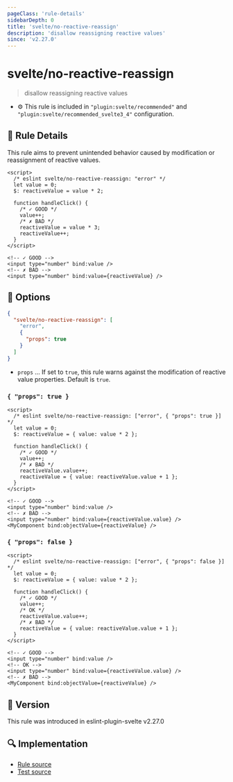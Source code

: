 ```yaml
---
pageClass: 'rule-details'
sidebarDepth: 0
title: 'svelte/no-reactive-reassign'
description: 'disallow reassigning reactive values'
since: 'v2.27.0'
---
```


# svelte/no-reactive-reassign

> disallow reassigning reactive values

- :gear: This rule is included in `"plugin:svelte/recommended"` and `"plugin:svelte/recommended_svelte3_4"` configuration.

## :book: Rule Details

This rule aims to prevent unintended behavior caused by modification or reassignment of reactive values.

<!--eslint-skip-->

```svelte
<script>
  /* eslint svelte/no-reactive-reassign: "error" */
  let value = 0;
  $: reactiveValue = value * 2;

  function handleClick() {
    /* ✓ GOOD */
    value++;
    /* ✗ BAD */
    reactiveValue = value * 3;
    reactiveValue++;
  }
</script>

<!-- ✓ GOOD -->
<input type="number" bind:value />
<!-- ✗ BAD -->
<input type="number" bind:value={reactiveValue} />
```

## :wrench: Options

```json
{
  "svelte/no-reactive-reassign": [
    "error",
    {
      "props": true
    }
  ]
}
```

- `props` ... If set to `true`, this rule warns against the modification of reactive value properties. Default is `true`.

### `{ "props": true }`

<!--eslint-skip-->

```svelte
<script>
  /* eslint svelte/no-reactive-reassign: ["error", { "props": true }] */
  let value = 0;
  $: reactiveValue = { value: value * 2 };

  function handleClick() {
    /* ✓ GOOD */
    value++;
    /* ✗ BAD */
    reactiveValue.value++;
    reactiveValue = { value: reactiveValue.value + 1 };
  }
</script>

<!-- ✓ GOOD -->
<input type="number" bind:value />
<!-- ✗ BAD -->
<input type="number" bind:value={reactiveValue.value} />
<MyComponent bind:objectValue={reactiveValue} />
```

### `{ "props": false }`

<!--eslint-skip-->

```svelte
<script>
  /* eslint svelte/no-reactive-reassign: ["error", { "props": false }] */
  let value = 0;
  $: reactiveValue = { value: value * 2 };

  function handleClick() {
    /* ✓ GOOD */
    value++;
    /* OK */
    reactiveValue.value++;
    /* ✗ BAD */
    reactiveValue = { value: reactiveValue.value + 1 };
  }
</script>

<!-- ✓ GOOD -->
<input type="number" bind:value />
<!-- OK -->
<input type="number" bind:value={reactiveValue.value} />
<!-- ✗ BAD -->
<MyComponent bind:objectValue={reactiveValue} />
```

## :rocket: Version

This rule was introduced in eslint-plugin-svelte v2.27.0

## :mag: Implementation

- [Rule source](https://github.com/sveltejs/eslint-plugin-svelte/blob/main/packages/eslint-plugin-svelte/src/rules/no-reactive-reassign.ts)
- [Test source](https://github.com/sveltejs/eslint-plugin-svelte/blob/main/packages/eslint-plugin-svelte/tests/src/rules/no-reactive-reassign.ts)
